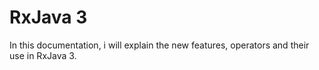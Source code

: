 # RxJava 3 
In this documentation, i will explain the new features, operators and their use in RxJava 3.
  
  